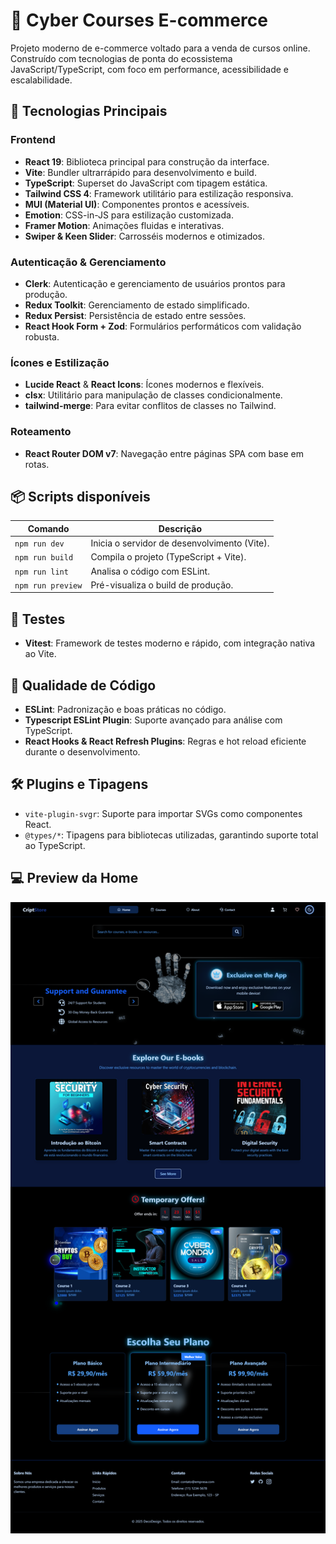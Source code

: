 # 🛒 Cyber Courses E-commerce

Projeto moderno de e-commerce voltado para a venda de cursos online. Construído com tecnologias de ponta do ecossistema JavaScript/TypeScript, com foco em performance, acessibilidade e escalabilidade.

## 🚀 Tecnologias Principais

### Frontend
- **React 19**: Biblioteca principal para construção da interface.
- **Vite**: Bundler ultrarrápido para desenvolvimento e build.
- **TypeScript**: Superset do JavaScript com tipagem estática.
- **Tailwind CSS 4**: Framework utilitário para estilização responsiva.
- **MUI (Material UI)**: Componentes prontos e acessíveis.
- **Emotion**: CSS-in-JS para estilização customizada.
- **Framer Motion**: Animações fluidas e interativas.
- **Swiper & Keen Slider**: Carrosséis modernos e otimizados.

### Autenticação & Gerenciamento
- **Clerk**: Autenticação e gerenciamento de usuários prontos para produção.
- **Redux Toolkit**: Gerenciamento de estado simplificado.
- **Redux Persist**: Persistência de estado entre sessões.
- **React Hook Form + Zod**: Formulários performáticos com validação robusta.

### Ícones e Estilização
- **Lucide React** & **React Icons**: Ícones modernos e flexíveis.
- **clsx**: Utilitário para manipulação de classes condicionalmente.
- **tailwind-merge**: Para evitar conflitos de classes no Tailwind.

### Roteamento
- **React Router DOM v7**: Navegação entre páginas SPA com base em rotas.

## 📦 Scripts disponíveis

| Comando        | Descrição                                     |
|----------------|-----------------------------------------------|
| `npm run dev`  | Inicia o servidor de desenvolvimento (Vite). |
| `npm run build`| Compila o projeto (TypeScript + Vite).        |
| `npm run lint` | Analisa o código com ESLint.                  |
| `npm run preview` | Pré-visualiza o build de produção.         |

## 🧪 Testes
- **Vitest**: Framework de testes moderno e rápido, com integração nativa ao Vite.

## 💅 Qualidade de Código
- **ESLint**: Padronização e boas práticas no código.
- **Typescript ESLint Plugin**: Suporte avançado para análise com TypeScript.
- **React Hooks & React Refresh Plugins**: Regras e hot reload eficiente durante o desenvolvimento.

## 🛠️ Plugins e Tipagens
- `vite-plugin-svgr`: Suporte para importar SVGs como componentes React.
- `@types/*`: Tipagens para bibliotecas utilizadas, garantindo suporte total ao TypeScript.

## 💻 Preview da Home

![Print da Home](https://github.com/manuzokas/react-course-store/blob/main/src/assets/cyber-ecommerce.png)
